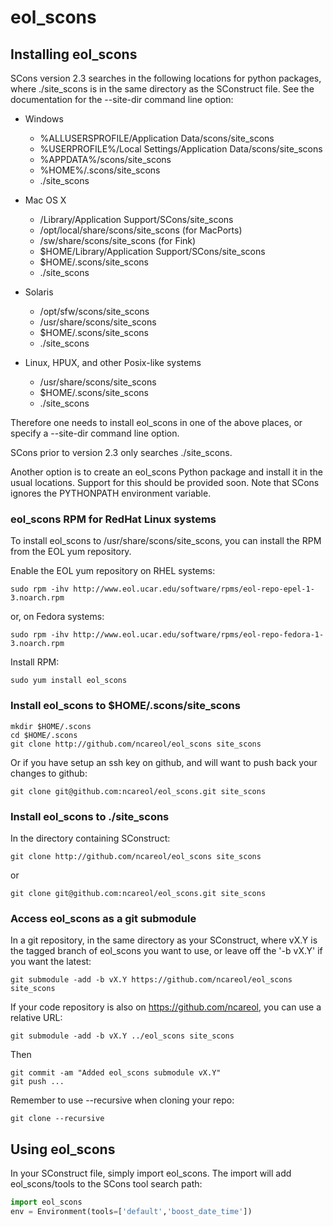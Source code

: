 # eol_scons

## Installing eol_scons

SCons version 2.3 searches in the following locations for python packages, where ./site_scons is in the same directory as the SConstruct file. See the documentation for the --site-dir command line option:

* Windows
   * %ALLUSERSPROFILE/Application Data/scons/site_scons
   * %USERPROFILE%/Local Settings/Application Data/scons/site_scons
   * %APPDATA%/scons/site_scons
   * %HOME%/.scons/site_scons
   * ./site_scons

* Mac OS X
   * /Library/Application Support/SCons/site_scons
   * /opt/local/share/scons/site_scons (for MacPorts)
   * /sw/share/scons/site_scons (for Fink)
   * $HOME/Library/Application Support/SCons/site_scons
   * $HOME/.scons/site_scons
   * ./site_scons

* Solaris
   * /opt/sfw/scons/site_scons
   * /usr/share/scons/site_scons
   * $HOME/.scons/site_scons
   * ./site_scons

* Linux, HPUX, and other Posix-like systems
   * /usr/share/scons/site_scons
   * $HOME/.scons/site_scons
   * ./site_scons

Therefore one needs to install eol_scons in one of the above places, or specify a --site-dir command line option.

SCons prior to version 2.3 only searches ./site_scons.

Another option is to create an eol_scons Python package and install it in the usual locations. Support for this should be provided soon. Note that SCons ignores the PYTHONPATH environment variable.

### eol_scons RPM for RedHat Linux systems
To install eol_scons to /usr/share/scons/site_scons, you can install the RPM from the EOL yum repository.

Enable the EOL yum repository on RHEL systems:
```shell
sudo rpm -ihv http://www.eol.ucar.edu/software/rpms/eol-repo-epel-1-3.noarch.rpm
```
  
or, on Fedora systems:
```shell
sudo rpm -ihv http://www.eol.ucar.edu/software/rpms/eol-repo-fedora-1-3.noarch.rpm
```

Install RPM:
```shell
sudo yum install eol_scons
```

### Install eol_scons to $HOME/.scons/site_scons
```shell
mkdir $HOME/.scons
cd $HOME/.scons
git clone http://github.com/ncareol/eol_scons site_scons
```

Or if you have setup an ssh key on github, and will want to push back your changes to github:
```shell
git clone git@github.com:ncareol/eol_scons.git site_scons
```

### Install eol_scons to ./site_scons
In the directory containing SConstruct:
```shell
git clone http://github.com/ncareol/eol_scons site_scons
```
or
```shell
git clone git@github.com:ncareol/eol_scons.git site_scons
```

### Access eol_scons as a git submodule
In a git repository, in the same directory as your SConstruct, where vX.Y is the tagged branch of eol_scons you want to use, or leave off the '-b vX.Y' if you want the latest:
```shell
git submodule -add -b vX.Y https://github.com/ncareol/eol_scons site_scons
```
If your code repository is also on https://github.com/ncareol, you can use a relative URL:
```shell
git submodule -add -b vX.Y ../eol_scons site_scons
```
Then
```
git commit -am "Added eol_scons submodule vX.Y"
git push ...
```
Remember to use --recursive when cloning your repo:
```shell
git clone --recursive
```

## Using eol_scons
In your SConstruct file, simply import eol_scons. The import will add eol_scons/tools to the SCons tool search path:
```python
import eol_scons
env = Environment(tools=['default','boost_date_time'])
```

